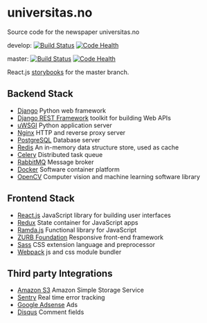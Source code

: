 # universitas.no

Source code for the newspaper universitas.no

develop:
[![Build Status](https://travis-ci.org/universitas/universitas.no.svg?branch=develop)](https://travis-ci.org/universitas/universitas.no)
[![Code Health](https://landscape.io/github/universitas/universitas.no/develop/landscape.svg?style=flat)](https://landscape.io/github/universitas/universitas.no/develop)

master:
[![Build Status](https://travis-ci.org/universitas/universitas.no.svg?branch=master)](https://travis-ci.org/universitas/universitas.no)
[![Code Health](https://landscape.io/github/universitas/universitas.no/master/landscape.svg?style=flat)](https://landscape.io/github/universitas/universitas.no/master)

React.js [storybooks](http://universitas.github.io/universitas.no/) for the master branch.

## Backend Stack
- [Django](https://www.djangoproject.com/) Python web framework
- [Django REST Framework](http://www.django-rest-framework.org/) toolkit for building Web APIs
- [uWSGI](https://uwsgi-docs.readthedocs.io/) Python application server
- [Nginx](http://nginx.org) HTTP and reverse proxy server
- [PostgreSQL](http://www.postgresql.org) Database server
- [Redis](http://redis.io) An in-memory data structure store, used as cache
- [Celery](http://www.celeryproject.org/) Distributed task queue
- [RabbitMQ](https://www.rabbitmq.com/) Message broker
- [Docker](https://www.docker.com/) Software container platform
- [OpenCV](http://opencv.org) Computer vision and machine learning software library

## Frontend Stack
- [React.js](https://reactjs.org/) JavaScript library for building user interfaces
- [Redux](https://redux.js.org/) State container for JavaScript apps
- [Ramda.js](http://ramdajs.com/) Functional library for JavaScript
- [ZURB Foundation](http://foundation.zurb.com) Responsive front-end framework
- [Sass](http://sass-lang.com/) CSS extension language and preprocessor
- [Webpack](https://webpack.js.org/) js and css module bundler

## Third party Integrations
- [Amazon S3](https://aws.amazon.com/s3/) Amazon Simple Storage Service
- [Sentry](https://sentry.io) Real time error tracking
- [Google Adsense](https://www.google.com/adsense/start/) Ads
- [Disqus](https://disqus.com) Comment fields

